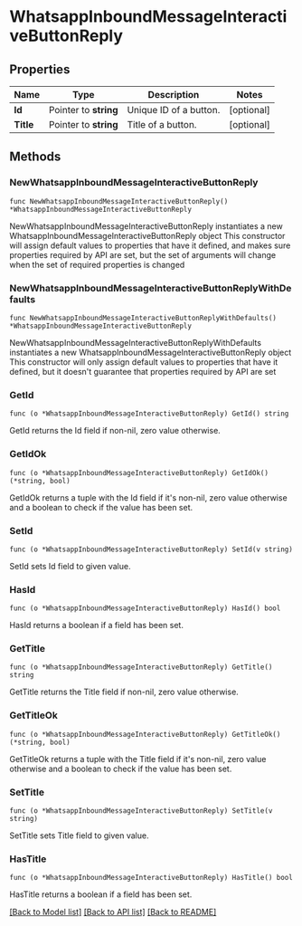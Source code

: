 # WhatsappInboundMessageInteractiveButtonReply

## Properties

Name | Type | Description | Notes
------------ | ------------- | ------------- | -------------
**Id** | Pointer to **string** | Unique ID of a button. | [optional] 
**Title** | Pointer to **string** | Title of a button. | [optional] 

## Methods

### NewWhatsappInboundMessageInteractiveButtonReply

`func NewWhatsappInboundMessageInteractiveButtonReply() *WhatsappInboundMessageInteractiveButtonReply`

NewWhatsappInboundMessageInteractiveButtonReply instantiates a new WhatsappInboundMessageInteractiveButtonReply object
This constructor will assign default values to properties that have it defined,
and makes sure properties required by API are set, but the set of arguments
will change when the set of required properties is changed

### NewWhatsappInboundMessageInteractiveButtonReplyWithDefaults

`func NewWhatsappInboundMessageInteractiveButtonReplyWithDefaults() *WhatsappInboundMessageInteractiveButtonReply`

NewWhatsappInboundMessageInteractiveButtonReplyWithDefaults instantiates a new WhatsappInboundMessageInteractiveButtonReply object
This constructor will only assign default values to properties that have it defined,
but it doesn't guarantee that properties required by API are set

### GetId

`func (o *WhatsappInboundMessageInteractiveButtonReply) GetId() string`

GetId returns the Id field if non-nil, zero value otherwise.

### GetIdOk

`func (o *WhatsappInboundMessageInteractiveButtonReply) GetIdOk() (*string, bool)`

GetIdOk returns a tuple with the Id field if it's non-nil, zero value otherwise
and a boolean to check if the value has been set.

### SetId

`func (o *WhatsappInboundMessageInteractiveButtonReply) SetId(v string)`

SetId sets Id field to given value.

### HasId

`func (o *WhatsappInboundMessageInteractiveButtonReply) HasId() bool`

HasId returns a boolean if a field has been set.

### GetTitle

`func (o *WhatsappInboundMessageInteractiveButtonReply) GetTitle() string`

GetTitle returns the Title field if non-nil, zero value otherwise.

### GetTitleOk

`func (o *WhatsappInboundMessageInteractiveButtonReply) GetTitleOk() (*string, bool)`

GetTitleOk returns a tuple with the Title field if it's non-nil, zero value otherwise
and a boolean to check if the value has been set.

### SetTitle

`func (o *WhatsappInboundMessageInteractiveButtonReply) SetTitle(v string)`

SetTitle sets Title field to given value.

### HasTitle

`func (o *WhatsappInboundMessageInteractiveButtonReply) HasTitle() bool`

HasTitle returns a boolean if a field has been set.


[[Back to Model list]](../README.md#documentation-for-models) [[Back to API list]](../README.md#documentation-for-api-endpoints) [[Back to README]](../README.md)



